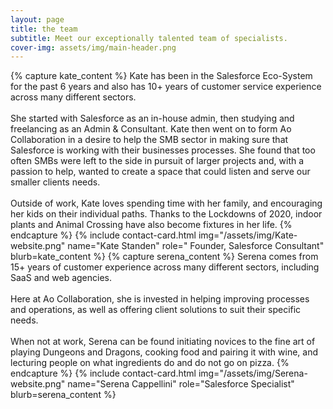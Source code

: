 ```yaml
---
layout: page
title: the team
subtitle: Meet our exceptionally talented team of specialists.
cover-img: assets/img/main-header.png 
---
```


<div class="card-holder">
{% capture kate_content %}
Kate has been in the Salesforce Eco-System for the past 6 years and also has 10+ years of customer service experience across many different sectors.
<br/><br/>
She started with Salesforce as an in-house admin, then studying and freelancing as an Admin & Consultant. Kate then went on to form Ao Collaboration in a desire to help the SMB sector in making sure that Salesforce is working with their businesses processes. She found that too often SMBs were left to the side in pursuit of larger projects and, with a passion to help, wanted to create a space that could listen and serve our smaller clients needs.
<br/><br/>
Outside of work, Kate loves spending time with her family, and encouraging her kids on their individual paths. Thanks to the Lockdowns of 2020, indoor plants and Animal Crossing have also become fixtures in her life.
{% endcapture %}
{% include contact-card.html img="/assets/img/Kate-website.png" name="Kate Standen" role=" Founder, Salesforce Consultant" blurb=kate_content %}
{% capture serena_content %}
Serena comes from 15+ years of customer experience across many different sectors, including SaaS and web agencies.
<br/><br/>
Here at Ao Collaboration, she is invested in helping improving processes and operations, as well as offering client solutions to suit their specific needs.
<br/><br/>
When not at work, Serena can be found initiating novices to the fine art of playing Dungeons and Dragons, cooking food and pairing it with wine, and lecturing people on what ingredients do and do not go on pizza.
{% endcapture %}
{% include contact-card.html img="/assets/img/Serena-website.png" name="Serena Cappellini" role="Salesforce Specialist" blurb=serena_content %}
</div>
